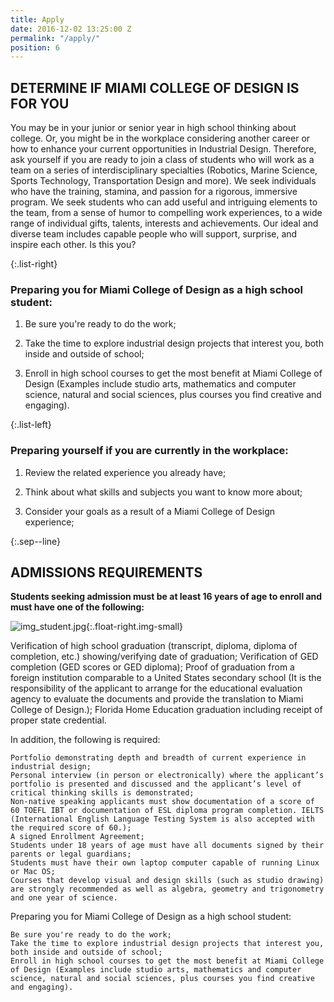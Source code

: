 ```yaml
---
title: Apply
date: 2016-12-02 13:25:00 Z
permalink: "/apply/"
position: 6
---
```


## DETERMINE IF MIAMI COLLEGE OF DESIGN IS FOR YOU

You may be in your junior or senior year in high school thinking about college. Or, you might be in the workplace considering another career or how to enhance your current opportunities in Industrial Design. Therefore, ask yourself if you are ready to join a class of students who will work as a team on a series of interdisciplinary specialties (Robotics, Marine Science, Sports Technology, Transportation Design and more). We seek individuals who have the training, stamina, and passion for a rigorous, immersive program. We seek students who can add useful and intriguing elements to the team, from a sense of humor to compelling work experiences, to a wide range of individual gifts, talents, interests and achievements. Our ideal and diverse team includes capable people who will support, surprise, and inspire each other. Is this you?

{:.list-right}

### Preparing you for Miami College of Design as a high school student:

1. Be sure you're ready to do the work;

2. Take the time to explore industrial design projects that interest you, both inside and outside of school;

3. Enroll in high school courses to get the most benefit at Miami College of Design (Examples include studio arts, mathematics and computer science, natural and social sciences, plus courses you find creative and engaging).

{:.list-left}

### Preparing yourself if you are currently in the workplace:

1. Review the related experience you already have;

2. Think about what skills and subjects you want to know more about;

3. Consider your goals as a result of a Miami College of Design experience;

{:.sep--line}

## ADMISSIONS REQUIREMENTS

**Students seeking admission must be at least 16 years of age to enroll and must have one of the following:**

![img_student.jpg](/uploads/img_student.jpg){:.float-right.img-small}

Verification of high school graduation (transcript, diploma, diploma of completion, etc.) showing/verifying date of graduation;
Verification of GED completion (GED scores or GED diploma);
Proof of graduation from a foreign institution comparable to a United States secondary school (It is the responsibility of the applicant to arrange for the educational evaluation agency to evaluate the documents and provide the translation to Miami College of Design.);
Florida Home Education graduation including receipt of proper state credential.

In addition, the following is required:

    Portfolio demonstrating depth and breadth of current experience in industrial design;
    Personal interview (in person or electronically) where the applicant’s portfolio is presented and discussed and the applicant’s level of critical thinking skills is demonstrated;
    Non-native speaking applicants must show documentation of a score of 60 TOEFL IBT or documentation of ESL diploma program completion. IELTS (International English Language Testing System is also accepted with the required score of 60.);
    A signed Enrollment Agreement;
    Students under 18 years of age must have all documents signed by their parents or legal guardians;
    Students must have their own laptop computer capable of running Linux or Mac OS;
    Courses that develop visual and design skills (such as studio drawing) are strongly recommended as well as algebra, geometry and trigonometry and one year of science.

Preparing you for Miami College of Design as a high school student:

    Be sure you're ready to do the work;
    Take the time to explore industrial design projects that interest you, both inside and outside of school;
    Enroll in high school courses to get the most benefit at Miami College of Design (Examples include studio arts, mathematics and computer science, natural and social sciences, plus courses you find creative and engaging).
